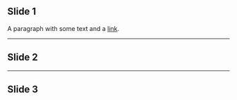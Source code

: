 ## Slide 1
A paragraph with some text and a [link](http://hakim.se).

---
## Slide 2

---
## Slide 3